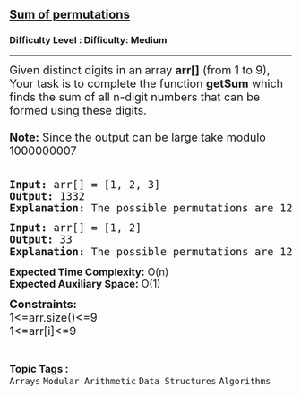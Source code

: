 <h2><a href="https://www.geeksforgeeks.org/problems/sum-of-permutations/1">Sum of permutations</a></h2><h3>Difficulty Level : Difficulty: Medium</h3><hr><div class="problems_problem_content__Xm_eO"><p><span style="font-size: 20px;">Given distinct digits in an array <strong>arr[]</strong> (from 1 to 9), Your task is to complete the function <strong>getSum</strong> which finds the sum of all n-digit numbers that can be formed using these digits.&nbsp;<br><br><strong>Note:</strong> Since the output can be large&nbsp;take modulo 1000000007<br><br></span></p>
<pre><span style="font-size: 14pt;"><strong>Input:</strong> arr[] = [1, 2, 3]
<strong>Output:</strong> 1332<strong> <br>Explanation: </strong><span style="font-size: 14pt;">T</span>he possible permutations are 123, 132, 213, 231, 312, and 321. Hence,sum = 123 + 132 + 312 + 213 + 231 + 321 = 1332</span>.</pre>
<pre><span style="font-size: 14pt;"><strong>Input:</strong> arr[] = [1, 2]
<strong>Output:</strong> 33<br></span><span style="font-size: 14pt;"><strong>Explanation: </strong>The possible permutations are 12,21. Hence,sum = 12+21 = 33<span style="font-family: -apple-system, BlinkMacSystemFont, 'Segoe UI', Roboto, Oxygen, Ubuntu, Cantarell, 'Open Sans', 'Helvetica Neue', sans-serif;">.</span></span></pre>
<p><span style="font-size: 20px;"><strong style="font-size: 18px;">Expected Time Complexity:</strong><span style="font-size: 18px;">&nbsp;O(n)</span><br style="font-size: 18px;"><strong style="font-size: 18px;">Expected Auxiliary Space:</strong><span style="font-size: 18px;"> O(1)</span><br style="font-size: 18px;"></span></p>
<p><span style="font-size: 20px;"><strong>Constraints:</strong><br>1&lt;=arr.size()&lt;=9<br></span><span style="font-size: 20px;">1&lt;=arr[i]&lt;=9</span></p></div><br><p><span style=font-size:18px><strong>Topic Tags : </strong><br><code>Arrays</code>&nbsp;<code>Modular Arithmetic</code>&nbsp;<code>Data Structures</code>&nbsp;<code>Algorithms</code>&nbsp;